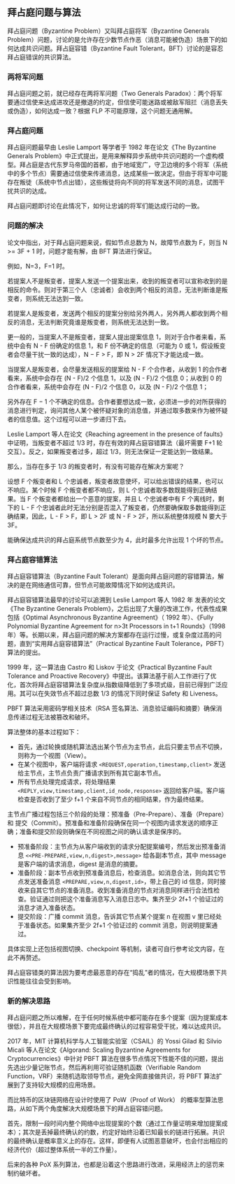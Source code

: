 ## 拜占庭问题与算法

拜占庭问题（Byzantine Problem）又叫拜占庭将军（Byzantine Generals Problem）问题，讨论的是允许存在少数节点作恶（消息可能被伪造）场景下的如何达成共识问题。拜占庭容错（Byzantine Fault Tolerant，BFT）讨论的是容忍拜占庭错误的共识算法。

### 两将军问题

拜占庭问题之前，就已经存在两将军问题（Two Generals Paradox）：两个将军要通过信使来达成进攻还是撤退的约定，但信使可能迷路或被敌军阻拦（消息丢失或伪造），如何达成一致？根据 FLP 不可能原理，这个问题无通用解。

### 拜占庭问题

拜占庭问题最早由 Leslie Lamport 等学者于 1982 年在论文《The Byzantine Generals Problem》中正式提出，是用来解释异步系统中共识问题的一个虚构模型。拜占庭是古代东罗马帝国的首都，由于地域宽广，守卫边境的多个将军（系统中的多个节点）需要通过信使来传递消息，达成某些一致决定。但由于将军中可能存在叛徒（系统中节点出错），这些叛徒将向不同的将军发送不同的消息，试图干扰共识的达成。

拜占庭问题即讨论在此情况下，如何让忠诚的将军们能达成行动的一致。

### 问题的解决

论文中指出，对于拜占庭问题来说，假如节点总数为 N，故障节点数为 F，则当 N >= 3F + 1 时，问题才能有解，由 BFT 算法进行保证。

例如，N=3，F=1 时。

若提案人不是叛变者，提案人发送一个提案出来，收到的叛变者可以宣称收到的是相反的命令。则对于第三个人（忠诚者）会收到两个相反的消息，无法判断谁是叛变者，则系统无法达到一致。

若提案人是叛变者，发送两个相反的提案分别给另外两人，另外两人都收到两个相反的消息，无法判断究竟谁是叛变者，则系统无法达到一致。

更一般的，当提案人不是叛变者，提案人提出提案信息 1，则对于合作者来看，系统中会有 N - F 份确定的信息 1，和 F 份不确定的信息（可能为 0 或 1，假设叛变者会尽量干扰一致的达成），N − F > F，即 N > 2F 情况下才能达成一致。

当提案人是叛变者，会尽量发送相反的提案给 N - F 个合作者，从收到 1 的合作者看来，系统中会存在 (N - F)/2 个信息 1，以及 (N - F)/2 个信息 0；从收到 0 的合作者看来，系统中会存在 (N - F)/2 个信息 0，以及 (N - F)/2 个信息 1；

另外存在 F − 1 个不确定的信息。合作者要想达成一致，必须进一步的对所获得的消息进行判定，询问其他人某个被怀疑对象的消息值，并通过取多数来作为被怀疑者的信息值。这个过程可以进一步递归下去。

Leslie Lamport 等人在论文《Reaching agreement in the presence of faults》中证明，当叛变者不超过 1/3 时，存在有效的拜占庭容错算法（最坏需要 F+1 轮交互）。反之，如果叛变者过多，超过 1/3，则无法保证一定能达到一致结果。

那么，当存在多于 1/3 的叛变者时，有没有可能存在解决方案呢？

设想 F 个叛变者和 L 个忠诚者，叛变者故意使坏，可以给出错误的结果，也可以不响应。某个时候 F 个叛变者都不响应，则 L 个忠诚者取多数既能得到正确结果。当 F 个叛变者都给出一个恶意的提案，并且 L 个忠诚者中有 F 个离线时，剩下的 L - F 个忠诚者此时无法分别是否混入了叛变者，仍然要确保取多数能得到正确结果，因此，L - F > F，即 L > 2F 或 N - F > 2F，所以系统整体规模 N 要大于 3F。

能确保达成共识的拜占庭系统节点数至少为 4，此时最多允许出现 1 个坏的节点。

### 拜占庭容错算法

拜占庭容错算法（Byzantine Fault Tolerant）是面向拜占庭问题的容错算法，解决的是在网络通信可靠，但节点可能故障情况下如何达成共识。

拜占庭容错算法最早的讨论可以追溯到 Leslie Lamport 等人 1982 年 发表的论文《The Byzantine Generals Problem》，之后出现了大量的改进工作，代表性成果包括《Optimal Asynchronous Byzantine Agreement》（ 1992 年）、《Fully Polynomial Byzantine Agreement for n>3t Processors in t+1 Rounds》（1998 年）等。长期以来，拜占庭问题的解决方案都存在运行过慢，或复杂度过高的问题，直到“实用拜占庭容错算法”（Practical Byzantine Fault Tolerance，PBFT） 算法的提出。

1999 年，这一算法由 Castro 和 Liskov 于论文《Practical Byzantine Fault Tolerance and Proactive Recovery》中提出。该算法基于前人工作进行了优化，首次将拜占庭容错算法复杂度从指数级降低到了多项式级，目前已得到广泛应用。其可以在失效节点不超过总数 1/3 的情况下同时保证 Safety 和 Liveness。

PBFT 算法采用密码学相关技术（RSA 签名算法、消息验证编码和摘要）确保消息传递过程无法被篡改和破坏。

算法整体的基本过程如下：

* 首先，通过轮换或随机算法选出某个节点为主节点，此后只要主节点不切换，则称为一个视图（View）。
* 在某个视图中，客户端将请求 `<REQUEST,operation,timestamp,client>` 发送给主节点，主节点负责广播请求到所有其它副本节点。
* 所有节点处理完成请求，将处理结果 `<REPLY,view,timestamp,client,id_node,response>` 返回给客户端。客户端检查是否收到了至少 f+1 个来自不同节点的相同结果，作为最终结果。

主节点广播过程包括三个阶段的处理：预准备（Pre-Prepare）、准备（Prepare） 和 提交（Commit）。预准备和准备阶段确保在同一个视图内请求发送的顺序正确；准备和提交阶段则确保在不同视图之间的确认请求是保序的。

* 预准备阶段：主节点为从客户端收到的请求分配提案编号，然后发出预准备消息 `<<PRE-PREPARE,view,n,digest>,message>` 给各副本节点，其中 message 是客户端的请求消息，digest 是消息的摘要。
* 准备阶段：副本节点收到预准备消息后，检查消息。如消息合法，则向其它节点发送准备消息 `<PREPARE,view,n,digest,id>`，带上自己的 id 信息，同时接收来自其它节点的准备消息。收到准备消息的节点对消息同样进行合法性检查。验证通过则把这个准备消息写入消息日志中。集齐至少 2f+1 个验证过的消息才进入准备状态。
* 提交阶段：广播 commit 消息，告诉其它节点某个提案 n 在视图 v 里已经处于准备状态。如果集齐至少 2f+1 个验证过的 commit 消息，则说明提案通过。

具体实现上还包括视图切换、checkpoint 等机制，读者可自行参考论文内容，在此不再赘述。

拜占庭容错类的算法因为要考虑最恶意的存在“捣乱”者的情况，在大规模场景下共识性能往往会受到影响。

### 新的解决思路

拜占庭问题之所以难解，在于任何时候系统中都可能存在多个提案（因为提案成本很低），并且在大规模场景下要完成最终确认的过程容易受干扰，难以达成共识。

2017 年，MIT 计算机科学与人工智能实验室（CSAIL）的 Yossi Gilad 和 Silvio Micali 等人在论文《Algorand: Scaling Byzantine Agreements for Cryptocurrencies》中针对 PBFT 算法在很多节点情况下性能不佳的问题，提出先选出少量记账节点，然后再利用可验证随机函数（Verifiable Random Function，VRF）来随机选取领导节点，避免全网直接做共识，将 PBFT 算法扩展到了支持较大规模的应用场景。

而比特币的区块链网络在设计时使用了 PoW（Proof of Work） 的概率型算法思路，从如下两个角度解决大规模场景下的拜占庭容错问题。

首先，限制一段时间内整个网络中出现提案的个数（通过工作量证明来增加提案成本）；其次是丢掉最终确认的约数，约定好始终沿着已知最长的链进行拓展。共识的最终确认是概率意义上的存在。这样，即便有人试图恶意破坏，也会付出相应的经济代价（超过整体系统一半的工作量）。

后来的各种 PoX 系列算法，也都是沿着这个思路进行改进，采用经济上的惩罚来制约破坏者。

